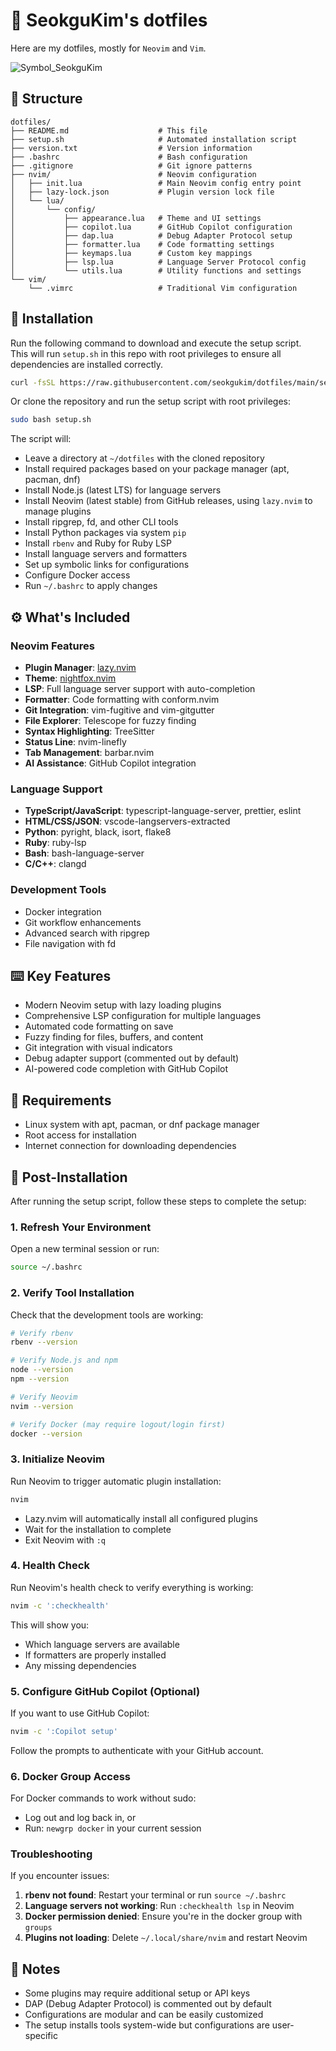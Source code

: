 # :diamond_shape_with_a_dot_inside: SeokguKim's dotfiles
Here are my dotfiles, mostly for `Neovim` and `Vim`.

![Symbol_SeokguKim](https://github.com/SeokguKim/dotfiles/assets/43718966/0181c5a0-2258-4166-aea7-de9b61c296de)

## :file_folder: Structure
```
dotfiles/
├── README.md                    # This file
├── setup.sh                     # Automated installation script
├── version.txt                  # Version information
├── .bashrc                      # Bash configuration
├── .gitignore                   # Git ignore patterns
├── nvim/                        # Neovim configuration
│   ├── init.lua                 # Main Neovim config entry point
│   ├── lazy-lock.json           # Plugin version lock file
│   └── lua/
│       └── config/
│           ├── appearance.lua   # Theme and UI settings
│           ├── copilot.lua      # GitHub Copilot configuration
│           ├── dap.lua          # Debug Adapter Protocol setup
│           ├── formatter.lua    # Code formatting settings
│           ├── keymaps.lua      # Custom key mappings
│           ├── lsp.lua          # Language Server Protocol config
│           └── utils.lua        # Utility functions and settings
└── vim/
    └── .vimrc                   # Traditional Vim configuration
```

## :rocket: Installation
Run the following command to download and execute the setup script.  
This will run `setup.sh` in this repo with root privileges to ensure all dependencies are installed correctly.

```bash
curl -fsSL https://raw.githubusercontent.com/seokgukim/dotfiles/main/setup.sh | sudo bash
```

Or clone the repository and run the setup script with root privileges:

```bash
sudo bash setup.sh
```

The script will:
- Leave a directory at `~/dotfiles` with the cloned repository
- Install required packages based on your package manager (apt, pacman, dnf)
- Install Node.js (latest LTS) for language servers
- Install Neovim (latest stable) from GitHub releases, using `lazy.nvim` to manage plugins
- Install ripgrep, fd, and other CLI tools
- Install Python packages via system `pip`
- Install `rbenv` and Ruby for Ruby LSP
- Install language servers and formatters
- Set up symbolic links for configurations
- Configure Docker access
- Run `~/.bashrc` to apply changes

## :gear: What's Included

### Neovim Features
- **Plugin Manager**: [lazy.nvim](https://github.com/folke/lazy.nvim)
- **Theme**: [nightfox.nvim](https://github.com/EdenEast/nightfox.nvim)
- **LSP**: Full language server support with auto-completion
- **Formatter**: Code formatting with conform.nvim
- **Git Integration**: vim-fugitive and vim-gitgutter
- **File Explorer**: Telescope for fuzzy finding
- **Syntax Highlighting**: TreeSitter
- **Status Line**: nvim-linefly
- **Tab Management**: barbar.nvim
- **AI Assistance**: GitHub Copilot integration

### Language Support
- **TypeScript/JavaScript**: typescript-language-server, prettier, eslint
- **HTML/CSS/JSON**: vscode-langservers-extracted
- **Python**: pyright, black, isort, flake8
- **Ruby**: ruby-lsp
- **Bash**: bash-language-server
- **C/C++**: clangd

### Development Tools
- Docker integration
- Git workflow enhancements
- Advanced search with ripgrep
- File navigation with fd

## :keyboard: Key Features

- Modern Neovim setup with lazy loading plugins
- Comprehensive LSP configuration for multiple languages
- Automated code formatting on save
- Fuzzy finding for files, buffers, and content
- Git integration with visual indicators
- Debug adapter support (commented out by default)
- AI-powered code completion with GitHub Copilot

## :wrench: Requirements

- Linux system with apt, pacman, or dnf package manager
- Root access for installation
- Internet connection for downloading dependencies

## :page_facing_up: Post-Installation

After running the setup script, follow these steps to complete the setup:

### 1. Refresh Your Environment
Open a new terminal session or run:
```bash
source ~/.bashrc
```

### 2. Verify Tool Installation
Check that the development tools are working:
```bash
# Verify rbenv
rbenv --version

# Verify Node.js and npm
node --version
npm --version

# Verify Neovim
nvim --version

# Verify Docker (may require logout/login first)
docker --version
```

### 3. Initialize Neovim
Run Neovim to trigger automatic plugin installation:
```bash
nvim
```
- Lazy.nvim will automatically install all configured plugins
- Wait for the installation to complete
- Exit Neovim with `:q`

### 4. Health Check
Run Neovim's health check to verify everything is working:
```bash
nvim -c ':checkhealth'
```
This will show you:
- Which language servers are available
- If formatters are properly installed
- Any missing dependencies

### 5. Configure GitHub Copilot (Optional)
If you want to use GitHub Copilot:
```bash
nvim -c ':Copilot setup'
```
Follow the prompts to authenticate with your GitHub account.

### 6. Docker Group Access
For Docker commands to work without sudo:
- Log out and log back in, or
- Run: `newgrp docker` in your current session

### Troubleshooting

If you encounter issues:

1. **rbenv not found**: Restart your terminal or run `source ~/.bashrc`
2. **Language servers not working**: Run `:checkhealth lsp` in Neovim
3. **Docker permission denied**: Ensure you're in the docker group with `groups`
4. **Plugins not loading**: Delete `~/.local/share/nvim` and restart Neovim

## :memo: Notes

- Some plugins may require additional setup or API keys
- DAP (Debug Adapter Protocol) is commented out by default
- Configurations are modular and can be easily customized
- The setup installs tools system-wide but configurations are user-specific

